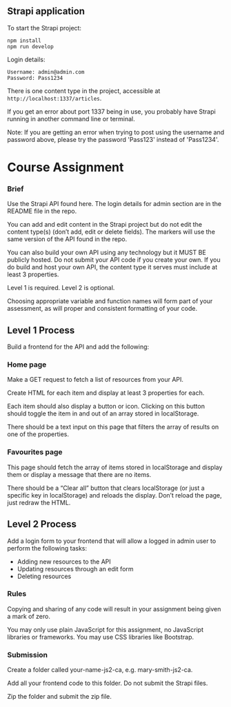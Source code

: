 ## Strapi application

To start the Strapi project:
```
npm install
npm run develop
```

Login details:

```
Username: admin@admin.com
Password: Pass1234
```

There is one content type in the project, accessible at `http://localhost:1337/articles`.

If you get an error about port 1337 being in use, you probably have Strapi running in another command line or terminal.

Note: If you are getting an error when trying to post using the username and password above, please try the password 'Pass123' instead of 'Pass1234'.

# Course Assignment

### Brief
Use the Strapi API found here. The login details for admin section are in the README file in the repo.

You can add and edit content in the Strapi project but do not edit the content type(s) (don’t add, edit or delete fields). The markers will use the same version of the API found in the repo.

You can also build your own API using any technology but it MUST BE publicly hosted. Do not submit your API code if you create your own. If you do build and host your own API, the content type it serves must include at least 3 properties.

Level 1 is required. Level 2 is optional.

Choosing appropriate variable and function names will form part of your assessment, as will proper and consistent formatting of your code.

## Level 1 Process
Build a frontend for the API and add the following:

### Home page
Make a GET request to fetch a list of resources from your API.

Create HTML for each item and display at least 3 properties for each.

Each item should also display a button or icon. Clicking on this button should toggle the item in and out of an array stored in localStorage.

There should be a text input on this page that filters the array of results on one of the properties.


### Favourites page
This page should fetch the array of items stored in localStorage and display them or display a message that there are no items.

There should be a “Clear all” button that clears localStorage (or just a specific key in localStorage) and reloads the display. Don’t reload the page, just redraw the HTML.


## Level 2 Process
Add a login form to your frontend that will allow a logged in admin user to perform the following tasks:
- Adding new resources to the API
- Updating resources through an edit form
- Deleting resources

### Rules
Copying and sharing of any code will result in your assignment being given a mark of zero.

You may only use plain JavaScript for this assignment, no JavaScript libraries or frameworks. You may use CSS libraries like Bootstrap.

### Submission
Create a folder called your-name-js2-ca, e.g. mary-smith-js2-ca.

Add all your frontend code to this folder. Do not submit the Strapi files.

Zip the folder and submit the zip file.
